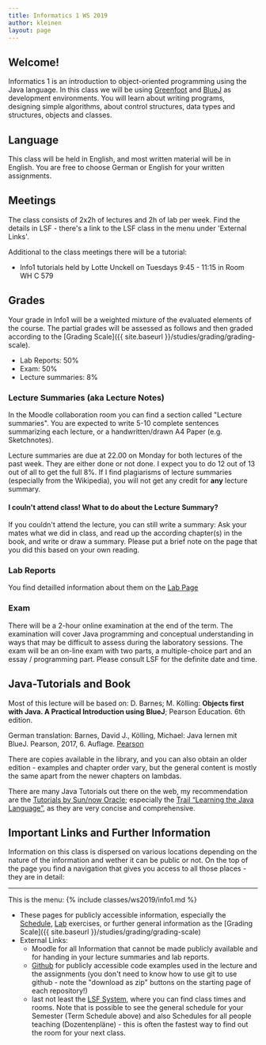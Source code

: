 ```yaml
---
title: Informatics 1 WS 2019
author: kleinen
layout: page
---
```


## Welcome!

Informatics 1 is an introduction to object-oriented programming using the Java
language. In this class we will be using [Greenfoot](http://www.greenfoot.org)
and [BlueJ](http://bluej.org/) as development environments.
You will learn about writing programs, designing simple algorithms, about
control structures, data types and structures, objects and classes.

## Language

This class will be held in English, and most written material will
be in English. You are free to choose German or English for your written assignments.

## Meetings

The class consists of 2x2h of lectures and 2h of lab per week. Find the details in
LSF - there's a link to the LSF class in the menu under 'External Links'.

Additional to the class meetings there will be a tutorial:

* Info1 tutorials held by Lotte Unckell on Tuesdays 9:45 - 11:15 in Room WH C 579

## Grades

Your grade in Info1 will be a weighted mixture of the evaluated elements of the course. The partial grades will be assessed as follows and then graded according to the [Grading Scale]({{ site.baseurl }}/studies/grading/grading-scale).

* Lab Reports: 50%
* Exam: 50%
* Lecture summaries: 8%

### Lecture Summaries (aka Lecture Notes)
In the Moodle collaboration room you can find a section called "Lecture summaries".
You are expected to write 5-10 complete sentences summarizing each lecture, or
a handwritten/drawn A4 Paper (e.g. Sketchnotes).

Lecture summaries are due at 22.00 on Monday for both lectures of the past week.
They are either done or not done. I expect you to do 12 out of 13 out of all
to get the full 8%.
If I find plagiarisms of lecture summaries (especially from the Wikipedia),
you will not get any credit for **any** lecture summary.

#### I couln't attend class! What to do about the Lecture Summary?

If you couldn't attend the lecture, you can still write a summary: Ask your
mates what we did in class, and read up the according chapter(s) in the book,
and write or draw a summary. Please put a brief note on the page that you
did this based on your own reading.

### Lab Reports
You find detailled information about them on the [Lab Page](labs/)

### Exam

There will be a 2-hour online examination at the end of the term. The examination will cover Java programming and conceptual understanding in ways that may be difficult to assess during the laboratory sessions. The exam will be an on-line exam with two parts, a multiple-choice part and an essay / programming part. Please consult LSF for the definite date and time.

## Java-Tutorials and Book

Most of this lecture will be based on: D. Barnes; M. Kölling: **Objects first with Java. A Practical Introduction using BlueJ**; Pearson Education. 6th edition.

German translation: Barnes, David J., Kölling, Michael: Java lernen mit BlueJ. Pearson,  2017, 6. Auflage. [Pearson](https://www.pearson-studium.de/java-lernen-mit-bluej_4.html)

There are copies available in the library, and you can also obtain an older edition - examples and chapter order vary, but the general content is mostly the same apart from the newer chapters on lambdas.

There are many Java Tutorials out there on the web, my recommendation are the [Tutorials by Sun/now Oracle][7]; especially the [Trail &#8220;Learning the Java Language&#8221;][8], as they are very concise and comprehensive.


 [7]: http://download.oracle.com/javase/tutorial/
 [8]: http://download.oracle.com/javase/tutorial/java/

## Important Links and Further Information

Information on this class is dispersed on various locations depending on the nature of the information and wether it can be public or not.
On the top of the page you find a navigation that gives you access to all those places - they are in detail:
<hr />
This is the menu:
{% include classes/ws2019/info1.md %}

* These pages for publicly accessible information, especially the [Schedule](schedule), [Lab](labs) exercises, or further general information as the [Grading Scale]({{ site.baseurl }}/studies/grading/grading-scale)
* External Links:
    * Moodle for all Information that cannot be made publicly available and for handing in your lecture summaries and lab reports.
    * [Github](https://github.com/htw-imi-info1) for publicly accessible code examples used in the lecture and the assignments (you don't need to know how to use git to use github - note the "download as zip" buttons on the starting page of each repository!)
    * last not least the [LSF System](https://lsf.htw-berlin.de), where you can find class times and rooms. Note that is possible to see the general schedule for your Semester (Term Schedule above) and also Schedules for all people teaching (Dozentenpläne) - this is often the fastest way to find out the room for your next class.
